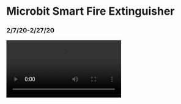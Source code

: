 # Microbit Smart Fire Extinguisher
<h3><b>2/7/20-2/27/20</b></h3>

<!-- <a href="https://videoproject.imfast.io/project.mp4">Project Video</a> -->
<video controls>
  <source src="https://videoproject.imfast.io/project.mp4" type="video/mp4">
Your browser does not support the video tag.
</video>
